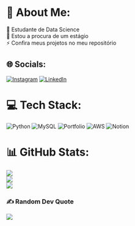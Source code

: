 # 💫 About Me:
🔭 Estudante de Data Science <br>🤝 Estou a procura de um estágio<br>⚡ Confira meus projetos no meu repositório


## 🌐 Socials:
[![Instagram](https://img.shields.io/badge/Instagram-%23E4405F.svg?logo=Instagram&logoColor=white)](https://instagram.com/felipehora_) [![LinkedIn](https://img.shields.io/badge/LinkedIn-%230077B5.svg?logo=linkedin&logoColor=white)](https://linkedin.com/in/FelipeTorresHora) 

# 💻 Tech Stack:
![Python](https://img.shields.io/badge/python-3670A0?style=for-the-badge&logo=python&logoColor=ffdd54) ![MySQL](https://img.shields.io/badge/mysql-%2300f.svg?style=for-the-badge&logo=mysql&logoColor=white) ![Portfolio](https://img.shields.io/badge/Portfolio-%23000000.svg?style=for-the-badge&logo=firefox&logoColor=#FF7139) ![AWS](https://img.shields.io/badge/AWS-%23FF9900.svg?style=for-the-badge&logo=amazon-aws&logoColor=white) ![Notion](https://img.shields.io/badge/Notion-%23000000.svg?style=for-the-badge&logo=notion&logoColor=white)
# 📊 GitHub Stats:
![](https://github-readme-stats.vercel.app/api?username=fhora93&theme=prussian&hide_border=false&include_all_commits=false&count_private=false)<br/>
![](https://github-readme-streak-stats.herokuapp.com/?user=fhora93&theme=prussian&hide_border=false)<br/>
![](https://github-readme-stats.vercel.app/api/top-langs/?username=fhora93&theme=prussian&hide_border=false&include_all_commits=false&count_private=false&layout=compact)

### ✍️ Random Dev Quote
![](https://quotes-github-readme.vercel.app/api?type=horizontal&theme=radical)

<!-- Proudly created with GPRM ( https://gprm.itsvg.in ) -->
